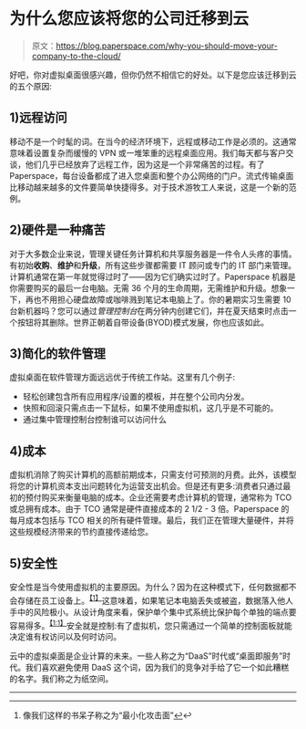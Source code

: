 # 为什么您应该将您的公司迁移到云

> 原文：<https://blog.paperspace.com/why-you-should-move-your-company-to-the-cloud/>

好吧，你对虚拟桌面很感兴趣，但你仍然不相信它的好处。以下是您应该迁移到云的五个原因:

## 1)远程访问

移动不是一个时髦的词。在当今的经济环境下，远程或移动工作是必须的。这通常意味着设置复杂而缓慢的 VPN 或一堆笨重的远程桌面应用。我们每天都与客户交谈，他们几乎已经放弃了远程工作，因为这是一个非常痛苦的过程。有了 Paperspace，每台设备都成了进入您桌面和整个办公网络的门户。流式传输桌面比移动越来越多的文件要简单快捷得多。对于技术游牧工人来说，这是一个新的范例。

## 2)硬件是一种痛苦

对于大多数企业来说，管理关键任务计算机和共享服务器是一件令人头疼的事情。有初始**收购**、**维护**和**升级**，所有这些步骤都需要 IT 顾问或专门的 IT 部门来管理。计算机通常在第一年就觉得过时了——因为它们确实过时了。Paperspace 机器是你需要购买的最后一台电脑。无需 36 个月的生命周期，无需维护和升级。想象一下，再也不用担心硬盘故障或咖啡溅到笔记本电脑上了。你的暑期实习生需要 10 台新机器吗？您可以通过*管理控制台*在两分钟内创建它们，并在夏天结束时点击一个按钮将其删除。世界正朝着自带设备(BYOD)模式发展，你也应该如此。

## 3)简化的软件管理

虚拟桌面在软件管理方面远远优于传统工作站。这里有几个例子:

*   轻松创建包含所有应用程序/设置的模板，并在整个公司内分发。
*   快照和回滚只需点击一下鼠标，如果不使用虚拟机，这几乎是不可能的。
*   通过集中管理控制台控制谁可以访问什么

## 4)成本

虚拟机消除了购买计算机的高额前期成本，只需支付可预测的月费。此外，该模型将您的计算机资本支出问题转化为运营支出机会。但是还有更多:消费者只通过最初的预付购买来衡量电脑的成本。企业还需要考虑计算机的管理，通常称为 TCO 或总拥有成本。由于 TCO 通常是硬件直接成本的 2 1/2 - 3 倍。Paperspace 的每月成本包括与 TCO 相关的所有硬件管理。最后，我们正在管理大量硬件，并将这些规模经济带来的节约直接传递给您。

## 5)安全性

安全性是当今使用虚拟机的主要原因。为什么？因为在这种模式下，任何数据都不会存储在员工设备上。<sup class="footnote-ref">[【1】](#fn1)</sup>这意味着，如果笔记本电脑丢失或被盗，数据落入他人手中的风险极小。从设计角度来看，保护单个集中式系统比保护每个单独的端点要容易得多。<sup class="footnote-ref">[【1:1】](#fn1)</sup>安全就是控制:有了虚拟机，您只需通过一个简单的控制面板就能决定谁有权访问以及何时访问。

云中的虚拟桌面是企业计算的未来。一些人称之为“DaaS”时代或“桌面即服务”时代。我们喜欢避免使用 DaaS 这个词，因为我们的竞争对手给了它一个如此糟糕的名字。我们称之为纸空间。

* * *

* * *

1.  像我们这样的书呆子称之为“最小化攻击面”[↩︎](#fnref1)↩︎